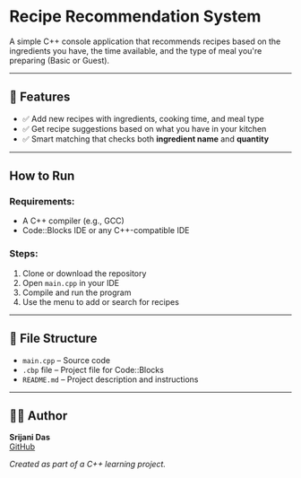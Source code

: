 # Recipe Recommendation System

A simple C++ console application that recommends recipes based on the ingredients you have, the time available, and the type of meal you're preparing (Basic or Guest).

---

## 📌 Features
- ✅ Add new recipes with ingredients, cooking time, and meal type  
- ✅ Get recipe suggestions based on what you have in your kitchen  
- ✅ Smart matching that checks both **ingredient name** and **quantity**

---

## How to Run

### Requirements:
- A C++ compiler (e.g., GCC)
- Code::Blocks IDE or any C++-compatible IDE

### Steps:
1. Clone or download the repository  
2. Open `main.cpp` in your IDE  
3. Compile and run the program  
4. Use the menu to add or search for recipes  

---

## 📁 File Structure
- `main.cpp` – Source code  
- `.cbp` file – Project file for Code::Blocks  
- `README.md` – Project description and instructions  

---

## 👩‍💻 Author

**Srijani Das**  
[GitHub](https://github.com/SrijaniDas0107)

*Created as part of a C++ learning project.*


